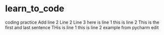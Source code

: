 # learn_to_code
coding practice
Add line 2
Line 2
Line 3
here is line 1
this is line 2
This is the first and last sentence
THis is line 1
this is line 2
example from pycharm edit